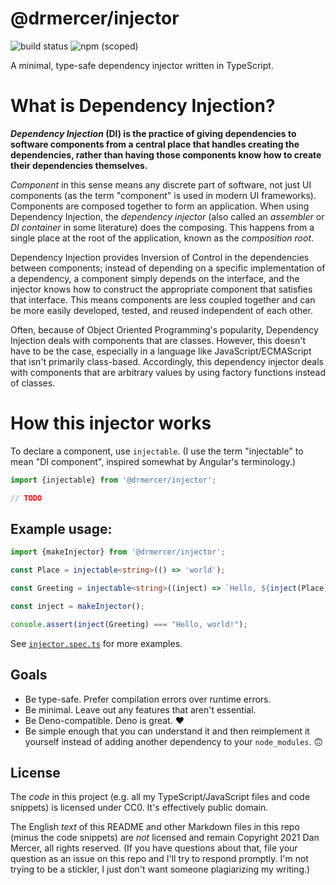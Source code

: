 # @drmercer/injector

![build status](https://github.com/drmercer/minimal-injector/actions/workflows/main.yml/badge.svg) ![npm (scoped)](https://img.shields.io/npm/v/@drmercer/injector?color=0aa)

A minimal, type-safe dependency injector written in TypeScript.

# What is Dependency Injection?

**_Dependency Injection_ (DI) is the practice of giving dependencies to software components from a central place that handles creating the dependencies, rather than having those components know how to create their dependencies themselves.**

_Component_ in this sense means any discrete part of software, not just UI components (as the term "component" is used in modern UI frameworks). Components are composed together to form an application. When using Dependency Injection, the _dependency injector_ (also called an _assembler_ or _DI container_ in some literature) does the composing. This happens from a single place at the root of the application, known as the _composition root_.

Dependency Injection provides Inversion of Control in the dependencies between components; instead of depending on a specific implementation of a dependency, a component simply depends on the interface, and the injector knows how to construct the appropriate component that satisfies that interface. This means components are less coupled together and can be more easily developed, tested, and reused independent of each other.

Often, because of Object Oriented Programming's popularity, Dependency Injection deals with components that are classes. However, this doesn't have to be the case, especially in a language like JavaScript/ECMAScript that isn't primarily class-based. Accordingly, this dependency injector deals with components that are arbitrary values by using factory functions instead of classes.

# How this injector works
To declare a component, use `injectable`. (I use the term "injectable" to mean "DI component", inspired somewhat by Angular's terminology.)

```ts
import {injectable} from '@drmercer/injector';

// TODO
```


## Example usage:

```ts
import {makeInjector} from '@drmercer/injector';

const Place = injectable<string>(() => 'world');

const Greeting = injectable<string>((inject) => `Hello, ${inject(Place)}!`);

const inject = makeInjector();

console.assert(inject(Greeting) === "Hello, world!");
```

See [`injector.spec.ts`](./injector.spec.ts) for more examples.

## Goals

* Be type-safe. Prefer compilation errors over runtime errors.
* Be minimal. Leave out any features that aren't essential.
* Be Deno-compatible. Deno is great. :heart:
* Be simple enough that you can understand it and then reimplement it yourself instead of adding another dependency to your `node_modules`. 🙃

## License

The _code_ in this project (e.g. all my TypeScript/JavaScript files and code snippets) is licensed under CC0. It's effectively public domain.

The English _text_ of this README and other Markdown files in this repo (minus the code snippets) are _not_ licensed and remain Copyright 2021 Dan Mercer, all rights reserved. (If you have questions about that, file your question as an issue on this repo and I'll try to respond promptly. I'm not trying to be a stickler, I just don't want someone plagiarizing my writing.)
